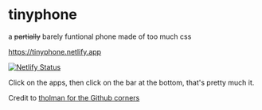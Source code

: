 # tinyphone
 a ~~partially~~ barely funtional phone made of too much css

https://tinyphone.netlify.app

[![Netlify Status](https://api.netlify.com/api/v1/badges/7a3b6f3d-f701-42fb-afc9-ba6c8ee48215/deploy-status)](https://app.netlify.com/sites/tinyphone/deploys)

Click on the apps, then click on the bar at the bottom, that's pretty much it. 




Credit to [tholman for the Github corners](https://github.com/tholman/github-corners)

